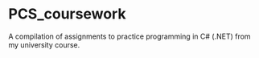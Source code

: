 # PCS_coursework
A compilation of assignments to practice programming in C# (.NET) from my university course.
